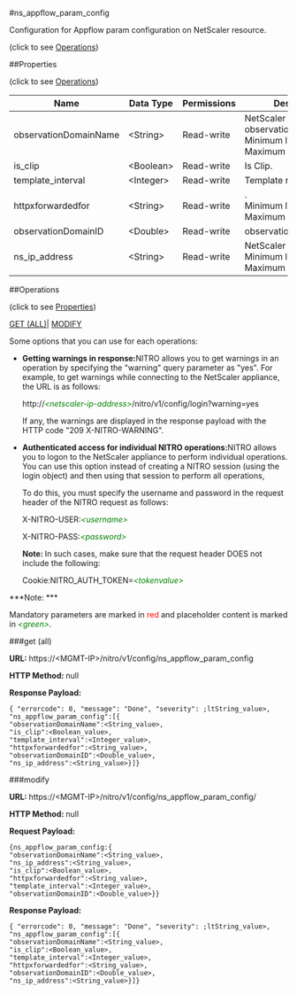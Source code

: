 #ns_appflow_param_config



Configuration for Appflow param configuration on NetScaler resource.

<span>(click to see [Operations](#operations))</span>



##Properties 

<span>(click to see [Operations](#operations))</span>





<table><thead><tr><th>Name</th><th>Data Type</th><th>Permissions</th><th>Description</th></tr></thead><tbody><tr><td>observationDomainName</td><td>&lt;String></td><td>Read-write</td><td>NetScaler observationDomainName.<br>Minimum length = 1<br>Maximum length = 256</td></tr><tr><td>is_clip</td><td>&lt;Boolean></td><td>Read-write</td><td>Is Clip.</td></tr><tr><td>template_interval</td><td>&lt;Integer></td><td>Read-write</td><td>Template refresh interval.</td></tr><tr><td>httpxforwardedfor</td><td>&lt;String></td><td>Read-write</td><td>.<br>Minimum length = 1<br>Maximum length = 10</td></tr><tr><td>observationDomainID</td><td>&lt;Double></td><td>Read-write</td><td>observationDomainID.</td></tr><tr><td>ns_ip_address</td><td>&lt;String></td><td>Read-write</td><td>NetScaler IP Address.<br>Minimum length = 1<br>Maximum length = 64</td></tr></tbody></table>

##Operations 

<span>(click to see [Properties](#properties))</span>





[GET (ALL)](#get-all)| [MODIFY](#modify)





Some options that you can use for each operations:

<ul><li><p><b>Getting warnings in response:</b>NITRO allows you to get warnings in an operation by specifying the "warning" query parameter as "yes". For example, to get warnings while connecting to the NetScaler appliance, the URL is as follows:</p><p>http://<span style="color:green;font-style:italic;">&lt;netscaler-ip-address&gt;</span>/nitro/v1/config/login?warning=yes</p><p>If any, the warnings are displayed in the response payload with the HTTP code "209 X-NITRO-WARNING".</p></li><li><p><b>Authenticated access for individual NITRO operations:</b>NITRO allows you to logon to the NetScaler appliance to perform individual operations. You can use this option instead of creating a NITRO session (using the login object) and then using that session to perform all operations,</p><p>To do this, you must specify the username and password in the request header of the NITRO request as follows:</p><p>X-NITRO-USER:<span style="color:green;font-style:italic;">&lt;username&gt;</span></p><p>X-NITRO-PASS:<span style="color:green;font-style:italic;">&lt;password&gt;</span></p><p><b>Note: </b>In such cases, make sure that the request header DOES not include the following:</p><p>Cookie:NITRO_AUTH_TOKEN=<span style="color:green;font-style:italic;">&lt;tokenvalue&gt;</span></p></li></ul>







***Note: *** 

Mandatory parameters are marked in <span style="color:#FF0000;">red</span> and placeholder content is marked in <span style="color:green;font-style:italic">&lt;green&gt;</span>.



###get (all)







<b>URL: </b>https://&lt;MGMT-IP&gt;/nitro/v1/config/ns_appflow_param_config

<b>HTTP Method: </b>null

<b>Response Payload: </b>
```
{ "errorcode": 0, "message": "Done", "severity": ;ltString_value>, "ns_appflow_param_config":[{
"observationDomainName":<String_value>,
"is_clip":<Boolean_value>,
"template_interval":<Integer_value>,
"httpxforwardedfor":<String_value>,
"observationDomainID":<Double_value>,
"ns_ip_address":<String_value>}]}
```







###modify







<b>URL: </b>https://&lt;MGMT-IP&gt;/nitro/v1/config/ns_appflow_param_config/

<b>HTTP Method: </b>null

<b>Request Payload: </b>
```
{ns_appflow_param_config:{
"observationDomainName":<String_value>,
"ns_ip_address":<String_value>,
"is_clip":<Boolean_value>,
"httpxforwardedfor":<String_value>,
"template_interval":<Integer_value>,
"observationDomainID":<Double_value>}}
```

<b>Response Payload: </b>
```
{ "errorcode": 0, "message": "Done", "severity": ;ltString_value>, "ns_appflow_param_config":[{
"observationDomainName":<String_value>,
"is_clip":<Boolean_value>,
"template_interval":<Integer_value>,
"httpxforwardedfor":<String_value>,
"observationDomainID":<Double_value>,
"ns_ip_address":<String_value>}]}
```








